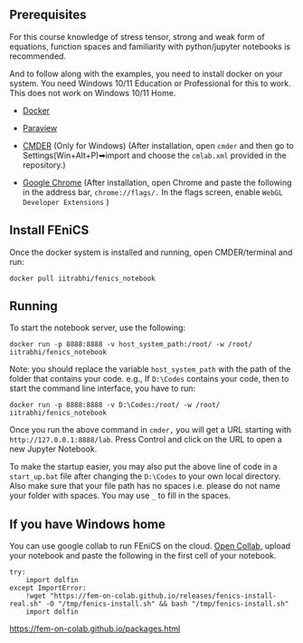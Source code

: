 ## Prerequisites

For this course knowledge of stress tensor, strong and weak form of equations,
function spaces and familiarity with python/jupyter notebooks is recommended.

And to follow along with the examples, you need to install docker on your system. You need Windows 10/11 Education or Professional for this to work. This does not work on Windows 10/11 Home.

* [Docker](https://www.docker.com/products/docker-desktop)
* [Paraview](https://www.paraview.org/download/)
* [CMDER](https://cmder.net/) (Only for Windows) (After installation, open `cmder` and then go to Settings(Win+Alt+P)➡import and choose the `cmlab.xml` provided in the repository.)

* [Google Chrome](https://www.google.com/chrome/) (After installation, open Chrome and paste the following in the address bar, `chrome://flags/.` In the flags screen, enable `WebGL Developer Extensions` )


## Install FEniCS

Once the docker system is installed and running, open CMDER/terminal and run:

```
docker pull iitrabhi/fenics_notebook
```


## Running

To start the notebook server, use the following:

```
docker run -p 8888:8888 -v host_system_path:/root/ -w /root/ iitrabhi/fenics_notebook
```

Note: you should replace the variable `host_system_path` with the path of the folder that contains your code. e.g., If  `D:\Codes` contains your code, then to start the command line interface, you have to run:

```
docker run -p 8888:8888 -v D:\Codes:/root/ -w /root/ iitrabhi/fenics_notebook
```

Once you run the above command in `cmder,` you will get a URL starting with `http://127.0.0.1:8888/lab`. Press Control and click on the URL to open a new Jupyter Notebook.

To make the startup easier, you may also put the above line of code in a `start_up.bat` file after changing the `D:\Codes` to your own local directory. Also make sure that your file path has no spaces i.e. please do not name your folder with spaces. You may use `_` to fill in the spaces.
## If you have Windows home

You can use google collab to run FEniCS on the cloud. [Open Collab](https://research.google.com/colaboratory/), upload your notebook and paste the following in the first cell of your notebook.

``` copy
try:
    import dolfin
except ImportError:
    !wget "https://fem-on-colab.github.io/releases/fenics-install-real.sh" -O "/tmp/fenics-install.sh" && bash "/tmp/fenics-install.sh"
    import dolfin
```

https://fem-on-colab.github.io/packages.html

